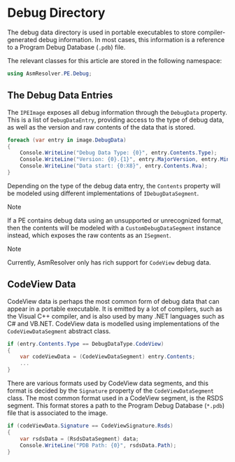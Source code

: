 # Debug Directory

The debug data directory is used in portable executables to store
compiler-generated debug information. In most cases, this information is
a reference to a Program Debug Database (`.pdb`) file.

The relevant classes for this article are stored in the following
namespace:

``` csharp
using AsmResolver.PE.Debug;
```

## The Debug Data Entries

The `IPEImage` exposes all debug information through the `DebugData`
property. This is a list of `DebugDataEntry`, providing access to the
type of debug data, as well as the version and raw contents of the data
that is stored.

``` csharp
foreach (var entry in image.DebugData)
{
    Console.WriteLine("Debug Data Type: {0}", entry.Contents.Type);
    Console.WriteLine("Version: {0}.{1}", entry.MajorVersion, entry.MinorVersion);
    Console.WriteLine("Data start: {0:X8}", entry.Contents.Rva);
}
```

Depending on the type of the debug data entry, the `Contents` property
will be modeled using different implementations of `IDebugDataSegment`.

> [!NOTE]
> If a PE contains debug data using an unsupported or unrecognized format,
> then the contents will be modeled with a `CustomDebugDataSegment`
> instance instead, which exposes the raw contents as an `ISegment`.

> [!NOTE]
> Currently, AsmResolver only has rich support for `CodeView` debug data.

## CodeView Data

CodeView data is perhaps the most common form of debug data that can
appear in a portable executable. It is emitted by a lot of compilers,
such as the Visual C++ compiler, and is also used by many .NET languages
such as C# and VB.NET. CodeView data is modelled using implementations
of the `CodeViewDataSegment` abstract class.

``` csharp
if (entry.Contents.Type == DebugDataType.CodeView)
{
    var codeViewData = (CodeViewDataSegment) entry.Contents;
    ...
}
```

There are various formats used by CodeView data segments, and this
format is decided by the `Signature` property of the
`CodeViewDataSegment` class. The most common format used in a CodeView
segment, is the RSDS segment. This format stores a path to the Program
Debug Database (`*.pdb`) file that is associated to the image.

``` csharp
if (codeViewData.Signature == CodeViewSignature.Rsds)
{
    var rsdsData = (RsdsDataSegment) data;
    Console.WriteLine("PDB Path: {0}", rsdsData.Path);
}
```
